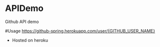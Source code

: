 # APIDemo
Github API demo

#Usage
https://github-spring.herokuapp.com/user/{GITHUB_USER_NAME}

* Hosted on heroku
